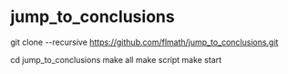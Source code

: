 # jump_to_conclusions
git clone --recursive https://github.com/flmath/jump_to_conclusions.git

cd jump_to_conclusions
make all
make script
make start
